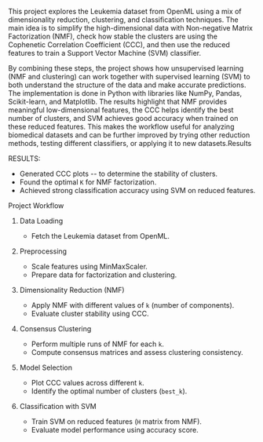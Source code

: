This project explores the Leukemia dataset from OpenML using a mix of dimensionality reduction, clustering, and classification techniques. The main idea is to simplify the high-dimensional data with Non-negative Matrix Factorization (NMF), check how stable the clusters are using the Cophenetic Correlation Coefficient (CCC), and then use the reduced features to train a Support Vector Machine (SVM) classifier.

By combining these steps, the project shows how unsupervised learning (NMF and clustering) can work together with supervised learning (SVM) to both understand the structure of the data and make accurate predictions. The implementation is done in Python with libraries like NumPy, Pandas, Scikit-learn, and Matplotlib.
The results highlight that NMF provides meaningful low-dimensional features, the CCC helps identify the best number of clusters, and SVM achieves good accuracy when trained on these reduced features. This makes the workflow useful for analyzing biomedical datasets and can be further improved by trying other reduction methods, testing different classifiers, or applying it to new datasets.Results

RESULTS:
- Generated CCC plots -- to determine the stability of clusters.  
- Found the optimal `K` for NMF factorization.  
- Achieved strong classification accuracy using SVM on reduced features.

Project Workflow
1. Data Loading
   - Fetch the Leukemia dataset from OpenML.  

2. Preprocessing 
   - Scale features using MinMaxScaler.  
   - Prepare data for factorization and clustering.  

3. Dimensionality Reduction (NMF)  
   - Apply NMF with different values of `k` (number of components).  
   - Evaluate cluster stability using CCC.  

4. Consensus Clustering 
   - Perform multiple runs of NMF for each `k`.  
   - Compute consensus matrices and assess clustering consistency.  

5. Model Selection 
   - Plot CCC values across different `k`.  
   - Identify the optimal number of clusters (`best_k`).  

6. Classification with SVM 
   - Train SVM on reduced features (`H` matrix from NMF).  
   - Evaluate model performance using accuracy score.  

